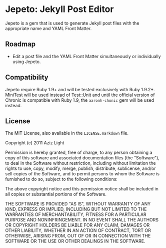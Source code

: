Jepeto: Jekyll Post Editor
==========================

Jepeto is a gem that is used to generate Jekyll post files with the
appropriate name and YAML Front Matter.

Roadmap
-------

- Edit a post file and the YAML Front Matter simultaneously or
  individually using Jepeto.

Compatibility
-------------

Jepeto require Ruby 1.9+ and will be tested exclusively with Ruby
1.9.2+. MiniTest will be used instead of Test::Unit and until the
official version of Chronic is compatible with Ruby 1.9, the
`aaronh-chonic` gem will be used instead.

License
-------

The MIT License, also available in the `LICENSE.markdown` file.

Copyright (c) 2011 Aziz Light

Permission is hereby granted, free of charge, to any person obtaining a copy
of this software and associated documentation files (the "Software"), to deal
in the Software without restriction, including without limitation the rights
to use, copy, modify, merge, publish, distribute, sublicense, and/or sell
copies of the Software, and to permit persons to whom the Software is
furnished to do so, subject to the following conditions:

The above copyright notice and this permission notice shall be included in
all copies or substantial portions of the Software.

THE SOFTWARE IS PROVIDED "AS IS", WITHOUT WARRANTY OF ANY KIND, EXPRESS OR
IMPLIED, INCLUDING BUT NOT LIMITED TO THE WARRANTIES OF MERCHANTABILITY,
FITNESS FOR A PARTICULAR PURPOSE AND NONINFRINGEMENT. IN NO EVENT SHALL THE
AUTHORS OR COPYRIGHT HOLDERS BE LIABLE FOR ANY CLAIM, DAMAGES OR OTHER
LIABILITY, WHETHER IN AN ACTION OF CONTRACT, TORT OR OTHERWISE, ARISING FROM,
OUT OF OR IN CONNECTION WITH THE SOFTWARE OR THE USE OR OTHER DEALINGS IN
THE SOFTWARE.
